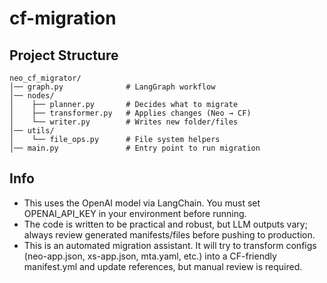 # cf-migration

## Project Structure
```
neo_cf_migrator/
│── graph.py              # LangGraph workflow
│── nodes/
│    ├── planner.py       # Decides what to migrate
│    ├── transformer.py   # Applies changes (Neo → CF)
│    └── writer.py        # Writes new folder/files
│── utils/
│    └── file_ops.py      # File system helpers
│── main.py               # Entry point to run migration
```

## Info
- This uses the OpenAI model via LangChain. You must set OPENAI_API_KEY in your environment before running.
- The code is written to be practical and robust, but LLM outputs vary; always review generated manifests/files before pushing to production.
- This is an automated migration assistant. It will try to transform configs (neo-app.json, xs-app.json, mta.yaml, etc.) into a CF-friendly manifest.yml and update references, but manual review is required.